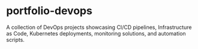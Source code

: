 # portfolio-devops
A collection of DevOps projects showcasing CI/CD pipelines, Infrastructure as Code, Kubernetes deployments, monitoring solutions, and automation scripts.
